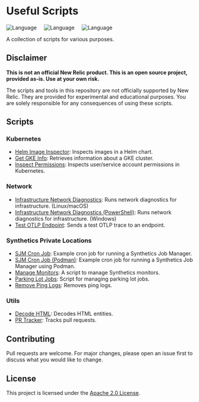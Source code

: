 # Useful Scripts

![Language](https://img.shields.io/badge/language-Shell%20Script-green.svg) &nbsp; &nbsp; ![Language](https://img.shields.io/badge/language-PowerShell-012456.svg) &nbsp; &nbsp; ![Language](https://img.shields.io/badge/language-Python-3776AB.svg)

A collection of scripts for various purposes.

## Disclaimer

**This is not an official New Relic product. This is an open source project, provided as-is. Use at your own risk.**

The scripts and tools in this repository are not officially supported by New Relic. They are provided for experimental and educational purposes. You are solely responsible for any consequences of using these scripts.

## Scripts

### Kubernetes

* [Helm Image Inspector](./kubernetes/dependencies/helm-image-inspector.sh): Inspects images in a Helm chart.
* [Get GKE Info](./kubernetes/gke_info/get-gke-info.sh): Retrieves information about a GKE cluster.
* [Inspect Permissions](./kubernetes/permissions/inspect-permissions.sh): Inspects user/service account permissions in Kubernetes.

### Network

* [Infrastructure Network Diagnostics](./network/diagnostics/infra-network-diag.sh): Runs network diagnostics for infrastructure. (Linux/macOS)
* [Infrastructure Network Diagnostics (PowerShell)](./network/diagnostics/infra-network-diag.ps1): Runs network diagnostics for infrastructure. (Windows)
* [Test OTLP Endpoint](./network/test-otlp-endpoint.sh): Sends a test OTLP trace to an endpoint.

### Synthetics Private Locations

* [SJM Cron Job](./synthetics_private_locations/cron_jobs/sjm-cron-job.sh): Example cron job for running a Synthetics Job Manager.
* [SJM Cron Job (Podman)](./synthetics_private_locations/cron_jobs/sjm-cron-job-podman.sh): Example cron job for running a Synthetics Job Manager using Podman.
* [Manage Monitors](./synthetics_private_locations/manage_monitors/manage-monitors.py): A script to manage Synthetics monitors.
* [Parking Lot Jobs](./synthetics_private_locations/throughput/parking-lot-jobs.sh): Script for managing parking lot jobs.
* [Remove Ping Logs](./synthetics_private_locations/throughput/remove-ping-logs.sh): Removes ping logs.

### Utils

* [Decode HTML](./utils/decode-html.sh): Decodes HTML entities.
* [PR Tracker](./utils/pr_tracker/pr-tracker.py): Tracks pull requests.

## Contributing

Pull requests are welcome. For major changes, please open an issue first to discuss what you would like to change.

## License

This project is licensed under the [Apache 2.0 License](./LICENSE).

